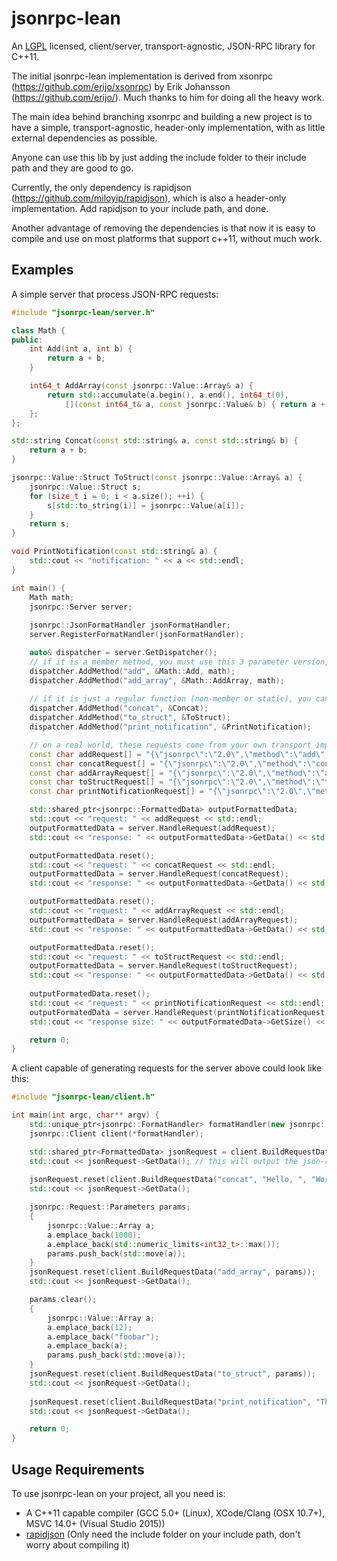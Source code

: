 
# jsonrpc-lean

An [LGPL](http://www.gnu.org/licenses/old-licenses/lgpl-2.1.html) licensed, client/server, transport-agnostic, JSON-RPC library for C++11.

The initial jsonrpc-lean implementation is derived from xsonrpc (https://github.com/erijo/xsonrpc) by Erik Johansson (https://github.com/erijo/). Much thanks to him for doing all the heavy work.

The main idea behind branching xsonrpc and building a new project is to have a simple, transport-agnostic, header-only implementation, with as little external dependencies as possible. 

Anyone can use this lib by just adding the include folder to their include path and they are good to go.

Currently, the only dependency is rapidjson (https://github.com/miloyip/rapidjson), which is also a header-only implementation. Add rapidjson to your include path, and done.

Another advantage of removing the dependencies is that now it is easy to compile and use on most platforms that support c++11, without much work.

## Examples

A simple server that process JSON-RPC requests:

```C++
#include "jsonrpc-lean/server.h"

class Math {
public:
	int Add(int a, int b) {
		return a + b;
	}

	int64_t AddArray(const jsonrpc::Value::Array& a) {
		return std::accumulate(a.begin(), a.end(), int64_t(0),
			[](const int64_t& a, const jsonrpc::Value& b) { return a + b.AsInteger32(); });
	};
};

std::string Concat(const std::string& a, const std::string& b) {
	return a + b;
}

jsonrpc::Value::Struct ToStruct(const jsonrpc::Value::Array& a) {
	jsonrpc::Value::Struct s;
	for (size_t i = 0; i < a.size(); ++i) {
		s[std::to_string(i)] = jsonrpc::Value(a[i]);
	}
	return s;
}

void PrintNotification(const std::string& a) {
    std::cout << "notification: " << a << std::endl;
}

int main() {
	Math math;
	jsonrpc::Server server;
	
	jsonrpc::JsonFormatHandler jsonFormatHandler;
	server.RegisterFormatHandler(jsonFormatHandler);

	auto& dispatcher = server.GetDispatcher();
	// if it is a member method, you must use this 3 parameter version, passing an instance of an object that implements it
	dispatcher.AddMethod("add", &Math::Add, math);
	dispatcher.AddMethod("add_array", &Math::AddArray, math); 
	
	// if it is just a regular function (non-member or static), you can you the 2 parameter AddMethod
	dispatcher.AddMethod("concat", &Concat);
	dispatcher.AddMethod("to_struct", &ToStruct);
	dispatcher.AddMethod("print_notification", &PrintNotification);

	// on a real world, these requests come from your own transport implementation (sockets, http, ipc, named-pipes, etc)
	const char addRequest[] = "{\"jsonrpc\":\"2.0\",\"method\":\"add\",\"id\":0,\"params\":[3,2]}";
	const char concatRequest[] = "{\"jsonrpc\":\"2.0\",\"method\":\"concat\",\"id\":1,\"params\":[\"Hello, \",\"World!\"]}";
	const char addArrayRequest[] = "{\"jsonrpc\":\"2.0\",\"method\":\"add_array\",\"id\":2,\"params\":[[1000,2147483647]]}";
	const char toStructRequest[] = "{\"jsonrpc\":\"2.0\",\"method\":\"to_struct\",\"id\":5,\"params\":[[12,\"foobar\",[12,\"foobar\"]]]}";
	const char printNotificationRequest[] = "{\"jsonrpc\":\"2.0\",\"method\":\"print_notification\",\"params\":[\"This is just a notification, no response expected!\"]}";

	std::shared_ptr<jsonrpc::FormattedData> outputFormattedData;
    std::cout << "request: " << addRequest << std::endl;
    outputFormattedData = server.HandleRequest(addRequest);
    std::cout << "response: " << outputFormattedData->GetData() << std::endl;

    outputFormattedData.reset();
    std::cout << "request: " << concatRequest << std::endl;
    outputFormattedData = server.HandleRequest(concatRequest);
    std::cout << "response: " << outputFormattedData->GetData() << std::endl;

    outputFormattedData.reset();
    std::cout << "request: " << addArrayRequest << std::endl;
    outputFormattedData = server.HandleRequest(addArrayRequest);
    std::cout << "response: " << outputFormattedData->GetData() << std::endl;

    outputFormattedData.reset();
    std::cout << "request: " << toStructRequest << std::endl;
    outputFormattedData = server.HandleRequest(toStructRequest);
    std::cout << "response: " << outputFormattedData->GetData() << std::endl;
	
	outputFormatedData.reset();
    std::cout << "request: " << printNotificationRequest << std::endl;
    outputFormatedData = server.HandleRequest(printNotificationRequest);
    std::cout << "response size: " << outputFormatedData->GetSize() << std::endl;

	return 0;
}
```

A client capable of generating requests for the server above could look like this:

```C++
#include "jsonrpc-lean/client.h"

int main(int argc, char** argv) {
    std::unique_ptr<jsonrpc::FormatHandler> formatHandler(new jsonrpc::JsonFormatHandler());
	jsonrpc::Client client(*formatHandler);

	std::shared_ptr<FormattedData> jsonRequest = client.BuildRequestData("add", 3, 2);
	std::cout << jsonRequest->GetData(); // this will output the json-rpc request string
	
	jsonRequest.reset(client.BuildRequestData("concat", "Hello, ", "World!"));
	std::cout << jsonRequest->GetData();

	jsonrpc::Request::Parameters params;
	{
		jsonrpc::Value::Array a;
		a.emplace_back(1000);
		a.emplace_back(std::numeric_limits<int32_t>::max());
		params.push_back(std::move(a));
	}
	jsonRequest.reset(client.BuildRequestData("add_array", params));
	std::cout << jsonRequest->GetData(); 

	params.clear();
	{
		jsonrpc::Value::Array a;
		a.emplace_back(12);
		a.emplace_back("foobar");
		a.emplace_back(a);
		params.push_back(std::move(a));
	}
	jsonRequest.reset(client.BuildRequestData("to_struct", params));
	std::cout << jsonRequest->GetData(); 
	
	jsonRequest.reset(client.BuildRequestData("print_notification", "This is just a notification, no response expected!"));
	std::cout << jsonRequest->GetData();

    return 0;
}
```

## Usage Requirements

To use jsonrpc-lean on your project, all you need is:

* A C++11 capable compiler (GCC 5.0+ (Linux), XCode/Clang (OSX 10.7+), MSVC 14.0+ (Visual Studio 2015))
* [rapidjson](https://github.com/miloyip/rapidjson) (Only need the include folder on your include path, don't worry about compiling it)

